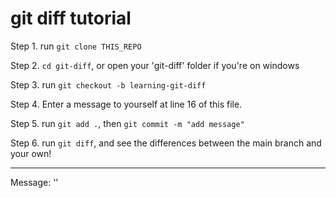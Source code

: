 # git diff tutorial

Step 1. run `git clone THIS_REPO`

Step 2. `cd git-diff`, or open your 'git-diff' folder if you're on windows

Step 3. run `git checkout -b learning-git-diff`

Step 4. Enter a message to yourself at line 16 of this file.

Step 5. run `git add .`, then `git commit -m "add message"`

Step 6. run `git diff`, and see the differences between the main branch and your own!
______________

Message: ''